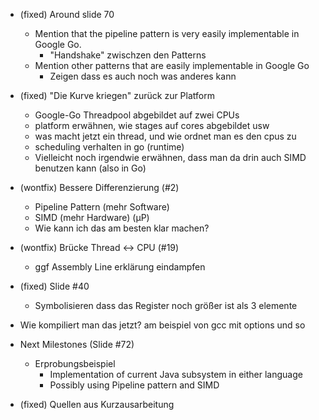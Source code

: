 * (fixed) Around slide 70
    * Mention that the pipeline pattern is very easily implementable in Google Go.
        * "Handshake" zwischzen den Patterns
    * Mention other patterns that are easily implementable in Google Go
        * Zeigen dass es auch noch was anderes kann

* (fixed) "Die Kurve kriegen" zurück zur Platform
    * Google-Go Threadpool abgebildet auf zwei CPUs
    * platform erwähnen, wie stages auf cores abgebildet usw
    * was macht jetzt ein thread, und wie ordnet man es den cpus zu
    * scheduling verhalten in go (runtime)
    * Vielleicht noch irgendwie erwähnen, dass man da drin auch SIMD benutzen kann (also in Go)

* (wontfix) Bessere Differenzierung (#2)
    * Pipeline Pattern (mehr Software)
    * SIMD (mehr Hardware) (µP)
    * Wie kann ich das am besten klar machen?

* (wontfix) Brücke Thread <-> CPU (#19)
    * ggf Assembly Line erklärung eindampfen

* (fixed) Slide #40
    * Symbolisieren dass das Register noch größer ist als 3 elemente

* Wie kompiliert man das jetzt? am beispiel von gcc mit options und so

* Next Milestones (Slide #72)
    * Erprobungsbeispiel
        * Implementation of current Java subsystem in either language
        * Possibly using Pipeline pattern and SIMD

* (fixed) Quellen aus Kurzausarbeitung
